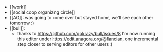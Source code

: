 - [[work]]
- [[social coop organizing circle]]
- [[AG]]: was going to come over but stayed home, we'll see each other tomorrow :)
- [[bull]]:
  - thanks to https://github.com/gokrazy/bull/issues/8 I'm now running this editor under https://edit.anagora.org/@flancian, one incremental step closer to serving editors for other users :)
